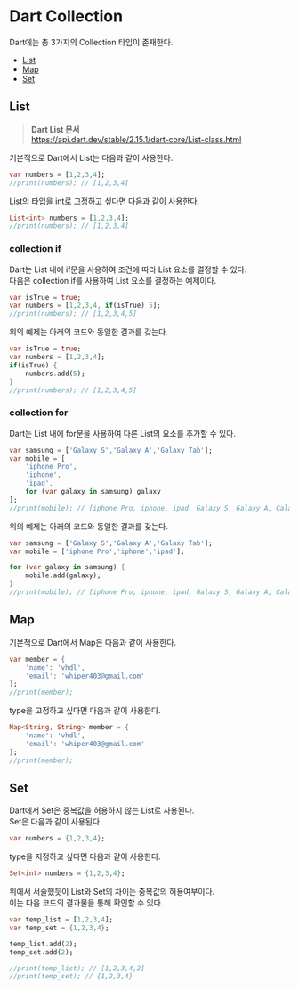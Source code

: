 # Dart Collection
Dart에는 총 3가지의 Collection 타입이 존재한다.
- [List](#list)
- [Map](#map)
- [Set](#set)

## List
>**Dart List 문서**   
>https://api.dart.dev/stable/2.15.1/dart-core/List-class.html   

기본적으로 Dart에서 List는 다음과 같이 사용한다.
```dart
var numbers = [1,2,3,4];
//print(numbers); // [1,2,3,4]
```

List의 타입을 int로 고정하고 싶다면 다음과 같이 사용한다.
```dart
List<int> numbers = [1,2,3,4];
//print(numbers); // [1,2,3,4]
```

### collection if
Dart는 List 내에 if문을 사용하여 조건에 따라 List 요소를 결정할 수 있다.   
다음은 collection if를 사용하여 List 요소를 결정하는 예제이다.
```dart
var isTrue = true;
var numbers = [1,2,3,4, if(isTrue) 5];
//print(numbers); // [1,2,3,4,5]
```

위의 예제는 아래의 코드와 동일한 결과를 갖는다.
```dart
var isTrue = true;
var numbers = [1,2,3,4];
if(isTrue) {
    numbers.add(5);
}
//print(numbers); // [1,2,3,4,5]
```

### collection for
Dart는 List 내에 for문을 사용하여 다른 List의 요소를 추가할 수 있다.
```dart
var samsung = ['Galaxy S','Galaxy A','Galaxy Tab'];
var mobile = [
    'iphone Pro',
    'iphone',
    'ipad',
    for (var galaxy in samsung) galaxy
];
//print(mobile); // [iphone Pro, iphone, ipad, Galaxy S, Galaxy A, Galaxy Tab]
```

위의 예제는 아래의 코드와 동일한 결과를 갖는다.
```dart
var samsung = ['Galaxy S','Galaxy A','Galaxy Tab'];
var mobile = ['iphone Pro','iphone','ipad'];

for (var galaxy in samsung) {
    mobile.add(galaxy);
}
//print(mobile); // [iphone Pro, iphone, ipad, Galaxy S, Galaxy A, Galaxy Tab]
```

## Map
기본적으로 Dart에서 Map은 다음과 같이 사용한다.
```dart
var member = {
    'name': 'vhdl',
    'email': 'whiper403@gmail.com'
};
//print(member);
```

type을 고정하고 싶다면 다음과 같이 사용한다.
```dart
Map<String, String> member = {
    'name': 'vhdl',
    'email': 'whiper403@gmail.com'
};
//print(member);
```

## Set
Dart에서 Set은 중복값을 허용하지 않는 List로 사용된다.   
Set은 다음과 같이 사용된다.
```dart
var numbers = {1,2,3,4};
```

type을 지정하고 싶다면 다음과 같이 사용한다.
```dart
Set<int> numbers = {1,2,3,4};
```

위에서 서술했듯이 List와 Set의 차이는 중복값의 허용여부이다.   
이는 다음 코드의 결과물을 통해 확인할 수 있다.
```dart
var temp_list = [1,2,3,4];
var temp_set = {1,2,3,4};

temp_list.add(2);
temp_set.add(2);

//print(temp_list); // [1,2,3,4,2]
//print(temp_set); // {1,2,3,4}
```
